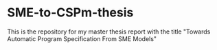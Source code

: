 # SME-to-CSPm-thesis
This is the repository for my master thesis report with the title "Towards Automatic Program Specification From SME Models"
